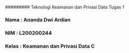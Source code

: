 ######### Teknologi Keamanan dan Privasi Data Tugas 1


### Nama : Ananda Dwi Ardian

### NIM : L200200244

### Kelas : Keamanan dan Privasi Data C
